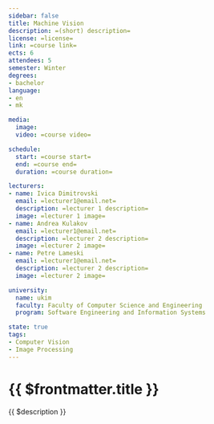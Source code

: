 ```yaml
---
sidebar: false
title: Machine Vision
description: =(short) description=
license: =license=
link: =course link=
ects: 6
attendees: 5
semester: Winter
degrees:
- bachelor
language:
- en
- mk

media:
  image: 
  video: =course video=

schedule:
  start: =course start=
  end: =course end=
  duration: =course duration=

lecturers:
- name: Ivica Dimitrovski
  email: =lecturer1@email.net=
  description: =lecturer 1 description=
  image: =lecturer 1 image=
- name: Andrea Kulakov
  email: =lecturer1@email.net=
  description: =lecturer 2 description=
  image: =lecturer 2 image=
- name: Petre Lameski
  email: =lecturer1@email.net=
  description: =lecturer 2 description=
  image: =lecturer 2 image=

university:
  name: ukim
  faculty: Faculty of Computer Science and Engineering
  program: Software Engineering and Information Systems

state: true
tags:
- Computer Vision
- Image Processing
---
```


# {{ $frontmatter.title }}

{{ $description }}
